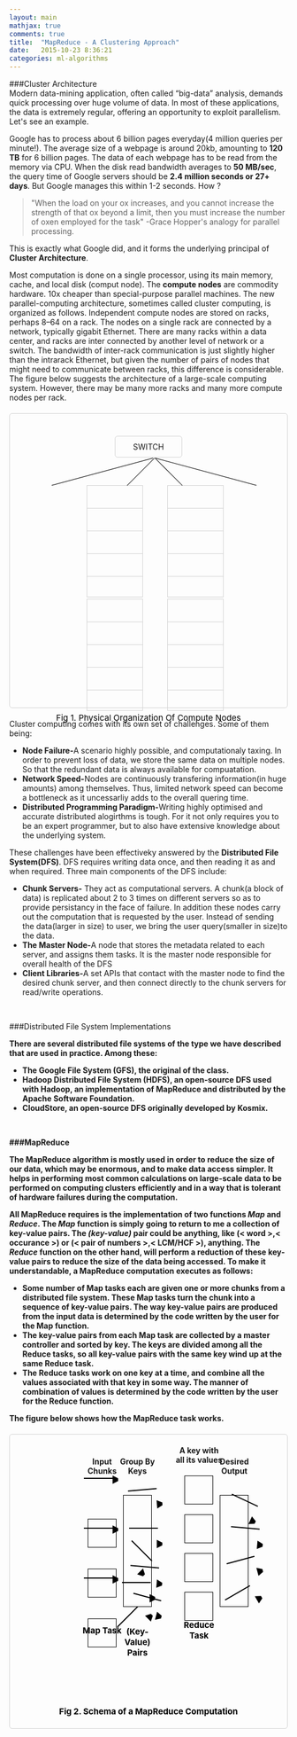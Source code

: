 ```yaml
---
layout: main
mathjax: true
comments: true
title:  "MapReduce - A Clustering Approach"
date:   2015-10-23 8:36:21
categories: ml-algorithms
---
```


<style type="text/css">
	.imagestack, .imagestack1{
		padding:20px;
		border:1px solid lightgray;
		border-radius: 5px;
		margin: 20px 0px;
		text-align: center;
		height:450px;
		padding: 40px;
	}
	.imagestack1 ul{
		height: 100%;
		width:100%;
		margin:auto;
	}
	.switch{
		max-height: 50px;
		max-width: 100px;
		padding:10px;
		border:1px solid lightgray;
		border-radius: 5px;
		margin: 0 auto;
	}
	.connectors{
		min-height: 50px;
		margin: 0px;
	}
	.connectors li{
		display: inline-block;
	}
	.connector1{
	  	position:absolute;
		border-top:1px solid black;
		width:190px;
		transform: rotate(165deg);
		transform-origin: -1%;
	}
	.connector2{	  
	  	position:absolute;
		border-top:1px solid black;
		width:70px;
		transform: rotate(135deg);
		transform-origin: -1%;
	}
	.connector4{
	  	position:absolute;
		border-top:1px solid black;
		width:190px;
		transform: rotate(15deg);
		transform-origin: -1%;
	}
	.connector3{	  
	  	position:absolute;
		border-top:1px solid black;
		width:70px;
		transform: rotate(45deg);
		transform-origin: -1%;
	}
	.racks{
		min-height: 250px;
		margin: auto;
	}
	.racks li{
		height: 200px;
		width:100px;
		margin: 0px 20px 0px 20px;
		display:inline-block;
		border: 1px solid lightgray;
	}
	.label{
		vertical-align: bottom;
		color: black;
		font-size: 15px;
	}
	.srack{
		height:20%;
		border-bottom: 1px solid lightgray;
	}
	li.layer{
		display: inline-block;
		height: 100%;
		width: 20%;
		vertical-align: top;
		text-align: center;
	}
	.layer ul{
		list-style-type: none;
	}
	.layer li div{
		display: inline-block;
		margin-bottom: 20px;
	}
	.arrowline{
		height: 0;
		width: 50px;
		margin-top: 4px;
		border:0.5px solid black;
		vertical-align: center;
		float:left;
	}
	.arrowhead{
		width:0px;
		height:5px;
		border:5px solid transparent;
		border-left:10px solid black;
		float: right;
	}
	.box{
		text-align: right;
		height: 50px;
		width: 50px;
		margin: 20px 0px;
		border:1px solid black;
	}
	.layer ul li{
		max-height: 90px;
	}
	.whole{
		height:200px;
		width:50px;
		margin: 35px auto ;
		border:1px solid black;
	}
	.connector5{	  
	  	position:absolute;
		width:65px;
		transform: rotate(45deg);
		margin-top: 70px;
	}
	.connector6{	  
	  	position:absolute;
		width:65px;
		transform: rotate(0deg);
		margin-top: 40px;
		margin-left: 10px;
	}
	.connector7{	  
	  	position:absolute;
		width:65px;
		transform: rotate(-45deg);
		margin-top: 0px;
		margin-left: 10px;
	}
	.connector8{	  
	  	position:absolute;
		width:65px;
		transform: rotate(-5deg);
		margin-top: 40px;
		margin-left: -100px;
	}
	.connector9{	  
	  	position:absolute;
		width:65px;
		transform: rotate(0deg);
		margin-top: 40px;
		margin-left: -100px;
	}
	.connector10{	  
	  	position:absolute;
		width:65px;
		transform: rotate(5deg);
		margin-top: 40px;
		margin-left: -100px;
	}
	.connector11{	  
	  	position:absolute;
		width:65px;
		transform: rotate(15deg);
		margin-top: 25px;
		margin-left: -100px;
	}
	.connector12{	  
	  	position:absolute;
		width:65px;
		transform: rotate(25deg);
		margin-top: 60px;
		margin-left: 20px;
	}
	.connector13{	  
	  	position:absolute;
		width:65px;
		transform: rotate(5deg);
		margin-top: 40px;
		margin-left: 30px;
	}
	.connector14{	  
	  	position:absolute;
		width:65px;
		transform: rotate(-15deg);
		margin-top: 25px;
		margin-left: 30px;
	}
	.connector15{	  
	  	position:absolute;
		width:65px;
		transform: rotate(-30deg);
		margin-top: 10px;
		margin-left: 30px;
	}
	.layer-3 ul li{
		max-height: 70px;

	}
	.layer-3{
		margin-top: -20px;
		height: inherit;
	}
</style>


<script src="{{ "/js/math.min.js" | prepend: site.baseurl }}" type="text/javascript"></script>

###Cluster Architecture
<br>
Modern data-mining application, often called “big-data” analysis, demands quick processing over huge volume of data. In most of these applications, the data is extremely regular, offering an opportunity to exploit parallelism. Let's see an example.

Google has to process about 6 billion pages everyday(4 million queries per minute!). The average size of a webpage is around 20kb, amounting to <strong>120 TB</strong> for 6 billion pages. The data of each webpage has to be read from the memory via  CPU. When the disk read bandwidth averages to <strong>50 MB/sec</strong>, the query time of Google servers should be <strong>2.4 million seconds or 27+ days</strong>. But Google manages this within 1-2 seconds. How ?
>"When the load on your ox increases, and you cannot increase the strength of that ox beyond a limit, then you must increase the number of oxen employed for the task" -Grace Hopper's analogy for parallel processing.

This is exactly what Google did, and it forms the underlying principal of <strong>Cluster Architecture</strong>.

Most computation is done on a single processor, using its main memory, cache, and local disk (comput node). The <strong>compute nodes</strong> are commodity hardware. 10x cheaper than special-purpose parallel machines. The new parallel-computing architecture, sometimes called cluster computing, is organized as follows. Independent compute nodes are stored on racks, perhaps 8–64 on a rack. The nodes on a single rack are connected by a network, typically gigabit Ethernet. There are many racks within a data center, and racks are inter connected by another level of network or a switch. The bandwidth of inter-rack communication is just slightly higher than the intrarack Ethernet, but given the number of pairs of nodes that might need to communicate between racks, this difference is considerable. The figure below suggests the architecture of a large-scale computing system. However, there may be many more racks and many more compute nodes per rack.

<div class="imagestack">
	<div class='switch'>SWITCH</div>
	<ul class="connectors">
		<li class="connector1"></li>
		<li class="connector2"></li>
		<li class="connector3"></li>
		<li class="connector4"></li>
	</ul>
	<ul class="racks">
		<li><div class="srack"></div><div class="srack"></div><div class="srack"></div><div class="srack"></div></li>
		<li><div class="srack"></div><div class="srack"></div><div class="srack"></div><div class="srack"></div></li>
		<li><div class="srack"></div><div class="srack"></div><div class="srack"></div><div class="srack"></div></li>
		<li><div class="srack"></div><div class="srack"></div><div class="srack"></div><div class="srack"></div></li>
	</ul>
	<div class="label">Fig 1. Physical Organization Of Compute Nodes</div>
</div>



Cluster computing comes with its own set of challenges. Some of them being:
<ul >
	<li ><strong>Node Failure-</strong>A scenario highly possible, and computationaly taxing. In order to prevent loss of data, we store the same data on multiple nodes. So that the redundant data is always available for compuatation.</li>
	<li ><strong>Network Speed-</strong>Nodes are continuously transfering information(in huge amounts) among themselves. Thus, limited network speed can become a bottleneck as it uncessarliy adds to the overall quering time.</li>
	<li ><strong>Distributed Programming Paradigm-</strong>Writing highly optimised and accurate distributed alogirthms is tough. For it not only requires you to be an expert programmer, but to also have extensive knowledge about the underlying system.</li>
</ul>


These challenges have been effectiveky answered by the  <strong>Distributed File System(DFS)</strong>. DFS requires writing data once, and then reading it as and when required. Three main components of the DFS include:
<ul >
	<li ><strong>Chunk Servers-</strong> They act as computational servers. A chunk(a block of data) is replicated about 2 to 3 times on different servers so as to provide persistancy in the face of failure. In addition these nodes carry out the computation that is requested by the user. Instead of sending the data(larger in size) to user, we bring the user query(smaller in size)to the data.</li>
	<li ><strong>The Master Node-</strong>A node that stores the metadata related to each server, and assigns them tasks. It is the master node responsible for overall health of the DFS</li>
	<li ><strong>Client Libraries-</strong>A set APIs that contact with the master node to find the desired chunk server, and then connect directly to the chunk servers for read/write operations.</li>
</ul>

<br>

###Distributed File System Implementations
<b>

There are several distributed file systems of the type we have described that are used in practice. Among these:
<ul>
<li><strong>The Google File System (GFS)</strong>, the original of the class.</li>

<li><strong>Hadoop Distributed File System (HDFS)</strong>, an open-source DFS used with Hadoop, an implementation of MapReduce and distributed by the Apache Software Foundation.</li>

<li><strong>CloudStore</strong>, an open-source DFS originally developed by Kosmix.</li>
</ul>
<br>

###MapReduce
<br>

The MapReduce algorithm is mostly used in order to reduce the size of our data, which may be enormous, and to make data access simpler. It helps in performing most common calculations on large-scale data to be performed on computing clusters efficiently and in a way that is tolerant of hardware failures during the computation.

All MapReduce requires is the implementation of two functions *Map* and *Reduce*. The *Map* function is simply going to return to me a collection of key-value pairs. The <strong>*(key-value)* pair</strong> could be anything, like (< word >,< occurance >) or (< pair of numbers >,< LCM/HCF >), anything. The *Reduce* function on the other hand, will perform a reduction of these key-value pairs to reduce the size of the data being accessed. To make it understandable, a MapReduce computation executes as follows:
<ul>
<li>Some number of Map tasks each are given one or more chunks from a distributed file system. These Map tasks turn the chunk into a sequence of key-value pairs. The way key-value pairs are produced from the input data is determined by the code written by the user for the Map function.</li>
<li>The key-value pairs from each Map task are collected by a master controller and sorted by key. The keys are divided among all the Reduce tasks, so all key-value pairs with the same key wind up at the same Reduce task.</li>
<li>The Reduce tasks work on one key at a time, and combine all the values associated with that key in some way. The manner of combination of values is determined by the code written by the user for the Reduce function.</li>
</ul>

The figure below shows how the <strong>MapReduce</strong> task works.

<div class="imagestack1">
	<ul>
		<li class="layer">
			<ul>
			<strong>Input Chunks</strong>
				<li><div class="arrow"><div class="arrowline"></div><div class="arrowhead"></div></div><div class="box"></div><div class="connector5"><div class="arrowline"></div><div class="arrowhead"></div></div></li>
				<li><div class="arrow"><div class="arrowline"></div><div class="arrowhead"></div></div><div class="box"></div><div class="connector6"><div class="arrowline"></div><div class="arrowhead"></div></div></li>
				<li><div class="arrow"><div class="arrowline"></div><div class="arrowhead"></div></div><div class="box"></div><div class="connector7"><div class="arrowline"></div><div class="arrowhead"></div></div></li>
				<li class="label">Map Task</li>
			</ul>
		</li>
		<li class="layer">
			<strong>Group By Keys</strong>
			<div class="whole"></div>
			<div class="label">(Key-Value) Pairs</div>
		</li>
		<li class="layer layer-3">
			<ul>
			<strong>A key with all its values</strong>
				<li><div class="connector8"><div class="arrowline"></div><div class="arrowhead"></div></div><div class="box"></div><div class="connector12"><div class="arrowline"></div><div class="arrowhead"></div></div></li>
				<li><div class="connector9"><div class="arrowline"></div><div class="arrowhead"></div></div><div class="box"></div><div class="connector13"><div class="arrowline"></div><div class="arrowhead"></div></div></li>
				<li><div class="connector10"><div class="arrowline"></div><div class="arrowhead"></div></div><div class="box"></div><div class="connector14"><div class="arrowline"></div><div class="arrowhead"></div></div></li>
				<li><div class="connector11"><div class="arrowline"></div><div class="arrowhead"></div></div><div class="box"></div><div class="connector15"><div class="arrowline"></div><div class="arrowhead"></div></div></li>
				<div class="label">Reduce Task</div>
			</ul>
		</li>
		<li class="layer">
			<strong>Desired Output</strong>
			<div class="whole"></div>
		</li>
	</ul>
	<div class="label">Fig 2. Schema of a MapReduce Computation</div>
</div>
